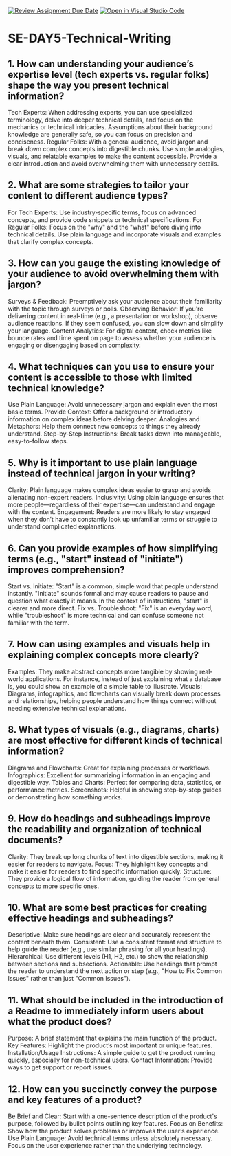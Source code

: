 [![Review Assignment Due Date](https://classroom.github.com/assets/deadline-readme-button-22041afd0340ce965d47ae6ef1cefeee28c7c493a6346c4f15d667ab976d596c.svg)](https://classroom.github.com/a/zsAR-pyY)
[![Open in Visual Studio Code](https://classroom.github.com/assets/open-in-vscode-2e0aaae1b6195c2367325f4f02e2d04e9abb55f0b24a779b69b11b9e10269abc.svg)](https://classroom.github.com/online_ide?assignment_repo_id=18465622&assignment_repo_type=AssignmentRepo)
# SE-DAY5-Technical-Writing
## 1. How can understanding your audience’s expertise level (tech experts vs. regular folks) shape the way you present technical information?
Tech Experts: When addressing experts, you can use specialized terminology, delve into deeper technical details, and focus on the mechanics or technical intricacies. Assumptions about their background knowledge are generally safe, so you can focus on precision and conciseness.
Regular Folks: With a general audience, avoid jargon and break down complex concepts into digestible chunks. Use simple analogies, visuals, and relatable examples to make the content accessible. Provide a clear introduction and avoid overwhelming them with unnecessary details.

## 2. What are some strategies to tailor your content to different audience types?
For Tech Experts: Use industry-specific terms, focus on advanced concepts, and provide code snippets or technical specifications.
For Regular Folks: Focus on the "why" and the "what" before diving into technical details. Use plain language and incorporate visuals and examples that clarify complex concepts.

## 3. How can you gauge the existing knowledge of your audience to avoid overwhelming them with jargon?
Surveys & Feedback: Preemptively ask your audience about their familiarity with the topic through surveys or polls.
Observing Behavior: If you're delivering content in real-time (e.g., a presentation or workshop), observe audience reactions. If they seem confused, you can slow down and simplify your language.
Content Analytics: For digital content, check metrics like bounce rates and time spent on page to assess whether your audience is engaging or disengaging based on complexity.

## 4. What techniques can you use to ensure your content is accessible to those with limited technical knowledge?
Use Plain Language: Avoid unnecessary jargon and explain even the most basic terms.
Provide Context: Offer a background or introductory information on complex ideas before delving deeper.
Analogies and Metaphors: Help them connect new concepts to things they already understand.
Step-by-Step Instructions: Break tasks down into manageable, easy-to-follow steps.

## 5. Why is it important to use plain language instead of technical jargon in your writing?
Clarity: Plain language makes complex ideas easier to grasp and avoids alienating non-expert readers.
Inclusivity: Using plain language ensures that more people—regardless of their expertise—can understand and engage with the content.
Engagement: Readers are more likely to stay engaged when they don’t have to constantly look up unfamiliar terms or struggle to understand complicated explanations.

## 6. Can you provide examples of how simplifying terms (e.g., "start" instead of "initiate") improves comprehension?
Start vs. Initiate: "Start" is a common, simple word that people understand instantly. "Initiate" sounds formal and may cause readers to pause and question what exactly it means. In the context of instructions, "start" is clearer and more direct.
Fix vs. Troubleshoot: "Fix" is an everyday word, while "troubleshoot" is more technical and can confuse someone not familiar with the term.

## 7. How can using examples and visuals help in explaining complex concepts more clearly?
Examples: They make abstract concepts more tangible by showing real-world applications. For instance, instead of just explaining what a database is, you could show an example of a simple table to illustrate.
Visuals: Diagrams, infographics, and flowcharts can visually break down processes and relationships, helping people understand how things connect without needing extensive technical explanations.

## 8. What types of visuals (e.g., diagrams, charts) are most effective for different kinds of technical information?
Diagrams and Flowcharts: Great for explaining processes or workflows.
Infographics: Excellent for summarizing information in an engaging and digestible way.
Tables and Charts: Perfect for comparing data, statistics, or performance metrics.
Screenshots: Helpful in showing step-by-step guides or demonstrating how something works.

## 9. How do headings and subheadings improve the readability and organization of technical documents?
Clarity: They break up long chunks of text into digestible sections, making it easier for readers to navigate.
Focus: They highlight key concepts and make it easier for readers to find specific information quickly.
Structure: They provide a logical flow of information, guiding the reader from general concepts to more specific ones.

## 10. What are some best practices for creating effective headings and subheadings?
Descriptive: Make sure headings are clear and accurately represent the content beneath them.
Consistent: Use a consistent format and structure to help guide the reader (e.g., use similar phrasing for all your headings).
Hierarchical: Use different levels (H1, H2, etc.) to show the relationship between sections and subsections.
Actionable: Use headings that prompt the reader to understand the next action or step (e.g., "How to Fix Common Issues" rather than just "Common Issues").

## 11. What should be included in the introduction of a Readme to immediately inform users about what the product does?
Purpose: A brief statement that explains the main function of the product.
Key Features: Highlight the product’s most important or unique features.
Installation/Usage Instructions: A simple guide to get the product running quickly, especially for non-technical users.
Contact Information: Provide ways to get support or report issues.

## 12. How can you succinctly convey the purpose and key features of a product?
Be Brief and Clear: Start with a one-sentence description of the product's purpose, followed by bullet points outlining key features.
Focus on Benefits: Show how the product solves problems or improves the user’s experience.
Use Plain Language: Avoid technical terms unless absolutely necessary. Focus on the user experience rather than the underlying technology.

